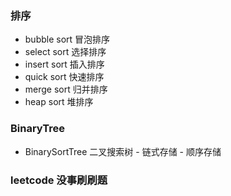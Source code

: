### 排序
* bubble sort 冒泡排序
* select sort 选择排序
* insert sort 插入排序
*  quick sort 快速排序
*  merge sort 归并排序
*   heap sort 堆排序

### BinaryTree
* BinarySortTree 二叉搜索树
		- 链式存储
		- 顺序存储

### leetcode 没事刷刷题

